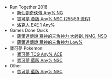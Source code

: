* Run Together 2018
  * [新仙劍奇俠傳 Any% NG](rt2018/newpal-any-ng/)
  * [寶可夢 黃版 Any% NSC (255:59 流程)](rt2018/pokemon-yellow-any-nsc/)
  * [洛克人 EXE 1 Any%](rt2018/rockman-exe1-any/)
* Games Done Quick
  * [薩爾達傳說 眾神的三角神力 大師劍, NMG, NSQ](gdq/zelda-alttp-ms-nmg-nsq/)
  * [薩爾達傳說 眾神的三角神力 Low%](gdq/zelda-alttp-low/)
* 寶可夢 Pokemon
  * [寶可夢 TCG Any% ACE](pokemon/pokemon-tcg1-any-ace.md)
  * [寶可夢 藍版 Any% NSC](pokemon/pokemon-blue-any-nsc.md)
* Other
  * [寶可夢 藍版 Any% NSC](other/pokemon-blue-any-nsc)
